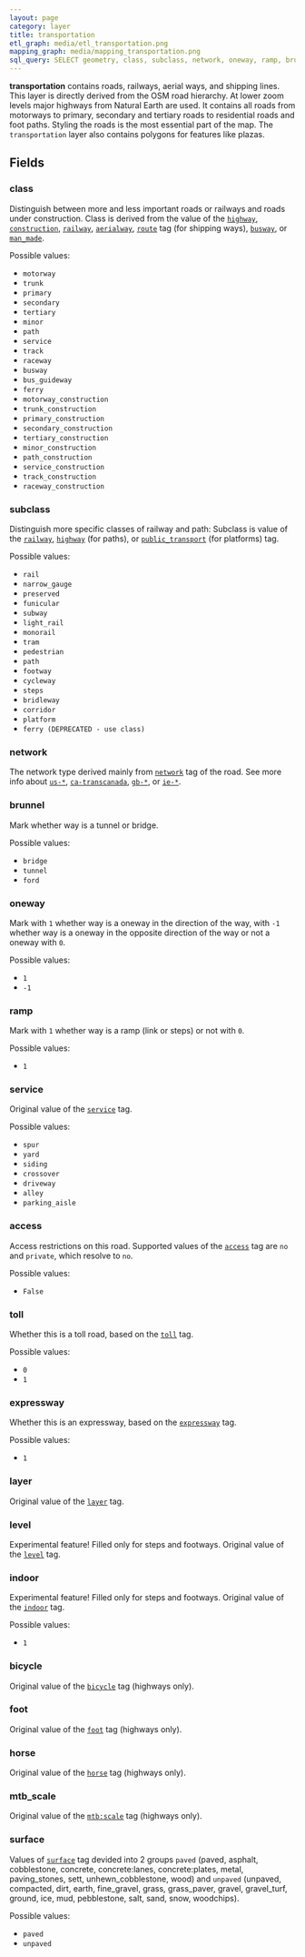 ```yaml
---
layout: page
category: layer
title: transportation
etl_graph: media/etl_transportation.png
mapping_graph: media/mapping_transportation.png
sql_query: SELECT geometry, class, subclass, network, oneway, ramp, brunnel, service, access, toll, expressway, layer, level, indoor, bicycle, foot, horse, mtb_scale, surface FROM layer_transportation(ST_SetSRID('BOX3D(-20037508.34 -20037508.34, 20037508.34 20037508.34)'::box3d, 3857), 14)
---
```

**transportation** contains roads, railways, aerial ways, and shipping
 lines.
This layer is directly derived from the OSM road hierarchy.
At lower zoom levels major highways from Natural Earth are used.
It contains all roads from motorways to primary, secondary and
tertiary roads to residential roads and
foot paths. Styling the roads is the most essential part of the map.
The `transportation` layer also contains polygons for features like plazas.

## Fields

### class

Distinguish between more and less important roads or railways and roads under construction.
Class is derived from the value of the
[`highway`](http://wiki.openstreetmap.org/wiki/Key:highway),
[`construction`](http://wiki.openstreetmap.org/wiki/Key:construction),
[`railway`](http://wiki.openstreetmap.org/wiki/Key:railway),
[`aerialway`](http://wiki.openstreetmap.org/wiki/Key:aerialway),
[`route`](http://wiki.openstreetmap.org/wiki/Key:route) tag (for
shipping ways),
[`busway`](https://wiki.openstreetmap.org/wiki/Key:busway), or
[`man_made`](http://wiki.openstreetmap.org/wiki/Key:man_made).

Possible values:

- `motorway`
- `trunk`
- `primary`
- `secondary`
- `tertiary`
- `minor`
- `path`
- `service`
- `track`
- `raceway`
- `busway`
- `bus_guideway`
- `ferry`
- `motorway_construction`
- `trunk_construction`
- `primary_construction`
- `secondary_construction`
- `tertiary_construction`
- `minor_construction`
- `path_construction`
- `service_construction`
- `track_construction`
- `raceway_construction`


### subclass

Distinguish more specific classes of railway and path:
Subclass is value of the
[`railway`](http://wiki.openstreetmap.org/wiki/Key:railway),
[`highway`](http://wiki.openstreetmap.org/wiki/Key:highway) (for paths), or
[`public_transport`](http://wiki.openstreetmap.org/wiki/Key:public_transport) (for platforms) tag.

Possible values:

- `rail`
- `narrow_gauge`
- `preserved`
- `funicular`
- `subway`
- `light_rail`
- `monorail`
- `tram`
- `pedestrian`
- `path`
- `footway`
- `cycleway`
- `steps`
- `bridleway`
- `corridor`
- `platform`
- `ferry (DEPRECATED - use class)`


### network

The network type derived mainly from [`network`](http://wiki.openstreetmap.org/wiki/Key:network) tag of the road.
See more info about [`us-*`](http://wiki.openstreetmap.org/wiki/Road_signs_in_the_United_States),
[`ca-transcanada`](https://en.wikipedia.org/wiki/Trans-Canada_Highway),
[`gb-*`](http://wiki.openstreetmap.org/wiki/United_Kingdom_Tagging_Guidelines#UK_roads),
or [`ie-*`](http://wiki.openstreetmap.org/wiki/Ireland/Roads).

### brunnel

Mark whether way is a tunnel or bridge.

Possible values:

- `bridge`
- `tunnel`
- `ford`


### oneway

Mark with `1` whether way is a oneway in the direction of the way,
with `-1` whether way is a oneway in the opposite direction of the way
or not a oneway with `0`.

Possible values:

- `1`
- `-1`


### ramp

Mark with `1` whether way is a ramp (link or steps)
or not with `0`.

Possible values:

- `1`


### service

Original value of the [`service`](http://wiki.openstreetmap.org/wiki/Key:service) tag.

Possible values:

- `spur`
- `yard`
- `siding`
- `crossover`
- `driveway`
- `alley`
- `parking_aisle`


### access

Access restrictions on this road.  Supported values of the
[`access`](http://wiki.openstreetmap.org/wiki/Key:access) tag are `no` and `private`,
which resolve to `no`.

Possible values:

- `False`


### toll

Whether this is a toll road, based on the [`toll`](http://wiki.openstreetmap.org/wiki/Key:toll) tag.

Possible values:

- `0`
- `1`


### expressway

Whether this is an expressway, based on the [`expressway`](http://wiki.openstreetmap.org/wiki/Key:expressway) tag.

Possible values:

- `1`


### layer

Original value of the [`layer`](http://wiki.openstreetmap.org/wiki/Key:layer) tag.

### level

Experimental feature! Filled only for steps and footways. Original
value of the [`level`](http://wiki.openstreetmap.org/wiki/Key:level) tag.

### indoor

Experimental feature! Filled only for steps and footways. Original
value of the [`indoor`](http://wiki.openstreetmap.org/wiki/Key:indoor) tag.

Possible values:

- `1`


### bicycle

Original value of the [`bicycle`](http://wiki.openstreetmap.org/wiki/Key:bicycle) tag (highways only).

### foot

Original value of the [`foot`](http://wiki.openstreetmap.org/wiki/Key:foot) tag (highways only).

### horse

Original value of the [`horse`](http://wiki.openstreetmap.org/wiki/Key:horse) tag (highways only).

### mtb_scale

Original value of the [`mtb:scale`](http://wiki.openstreetmap.org/wiki/Key:mtb:scale) tag (highways only).

### surface

Values of [`surface`](https://wiki.openstreetmap.org/wiki/Key:surface) tag devided into 2 groups `paved` (paved, asphalt, cobblestone, concrete, concrete:lanes, concrete:plates, metal, paving_stones, sett, unhewn_cobblestone, wood) and `unpaved` (unpaved, compacted, dirt, earth, fine_gravel, grass, grass_paver, gravel, gravel_turf, ground, ice, mud, pebblestone, salt, sand, snow, woodchips).

Possible values:

- `paved`
- `unpaved`





